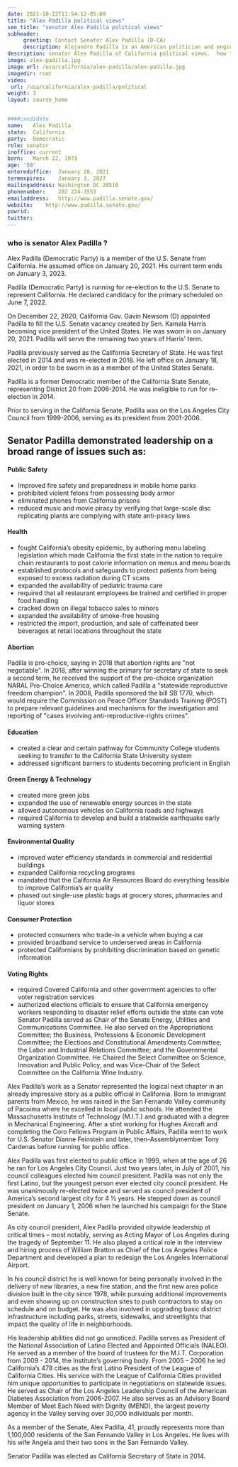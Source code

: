 ```yaml
---
date: 2021-10-22T11:54:12-05:00
title: "Alex Padilla political views"
seo_title: "senator Alex Padilla political views"
subheader:
     greeting: Contact Senator Alex Padilla (D-CA)
     description: Alejandro Padilla is an American politician and engineer serving as the junior United States senator from California since 2021. A member of the Democratic Party, Padilla served as the 32nd secretary of state of California from 2015 to 2021.
description: senator Alex Padilla of California political views.  how to  Contact Senator Alex Padilla includes email address, phone number, and mailing address.
image: alex-padilla.jpg
image url: /usa/california/alex-padilla/alex-padilla.jpg
imagedir: root
video: 
 url: /usa/california/alex-padilla/political
weight: 3
layout: course_home


####candidate
name:	Alex Padilla
state:	California
party:	Democratic
role: senator
inoffice: current
born:	March 22, 1973
age: '50'
enteredoffice:	January 20, 2021
termexpires:	January 3, 2027 
mailingaddress: Washington DC 20510
phonenumber:	202 224-3553
emailaddress:	http://www.padilla.senate.gov/
website:	http://www.padilla.senate.gov/
powrid:
twitter: 
---
```

### who is  senator Alex Padilla ?
Alex Padilla (Democratic Party) is a member of the U.S. Senate from California. He assumed office on January 20, 2021. His current term ends on January 3, 2023.

Padilla (Democratic Party) is running for re-election to the U.S. Senate to represent California. He declared candidacy for the primary scheduled on June 7, 2022.

On December 22, 2020, California Gov. Gavin Newsom (D) appointed Padilla to fill the U.S. Senate vacancy created by Sen. Kamala Harris becoming vice president of the United States. He was sworn in on January 20, 2021. Padilla will serve the remaining two years of Harris' term.

Padilla previously served as the California Secretary of State. He was first elected in 2014 and was re-elected in 2018. He left office on January 18, 2021, in order to be sworn in as a member of the United States Senate.

Padilla is a former Democratic member of the California State Senate, representing District 20 from 2006-2014. He was ineligible to run for re-election in 2014.

Prior to serving in the California Senate, Padilla was on the Los Angeles City Council from 1999-2006, serving as its president from 2001-2006.

## Senator Padilla demonstrated leadership on a broad range of issues such as:

#### Public Safety
* Improved fire safety and preparedness in mobile home parks
* prohibited violent felons from possessing body armor
* eliminated phones from California prisons
* reduced music and movie piracy by verifying that large-scale disc replicating plants are complying with state anti-piracy laws

#### Health
* fought California’s obesity epidemic, by authoring menu labeling legislation which made California the first state in the nation to require chain restaurants to post calorie information on menus and menu boards
* established protocols and safeguards to protect patients from being exposed to excess radiation during CT scans
* expanded the availability of pediatric trauma care
* required that all restaurant employees be trained and certified in proper food handling
* cracked down on illegal tobacco sales to minors
* expanded the availability of smoke-free housing
* restricted the import, production, and sale of caffeinated beer beverages at retail locations throughout the state

#### Abortion
Padilla is pro-choice, saying in 2018 that abortion rights are "not negotiable". In 2018, after winning the primary for secretary of state to seek a second term, he received the support of the pro-choice organization NARAL Pro-Choice America, which called Padilla a "statewide reproductive freedom champion". In 2008, Padilla sponsored the bill SB 1770, which would require the Commission on Peace Officer Standards Training (POST) to prepare relevant guidelines and mechanisms for the investigation and reporting of "cases involving anti-reproductive-rights crimes".

#### Education
* created a clear and certain pathway for Community College students seeking to transfer to the California State University system
* addressed significant barriers to students becoming proficient in English

#### Green Energy & Technology
* created more green jobs
* expanded the use of renewable energy sources in the state
* allowed autonomous vehicles on California roads and highways
* required California to develop and build a statewide earthquake early warning system

#### Environmental Quality
* improved water efficiency standards in commercial and residential buildings
* expanded California recycling programs
* mandated that the California Air Resources Board do everything feasible to improve California’s air quality
* phased out single-use plastic bags at grocery stores, pharmacies and liquor stores

#### Consumer Protection
* protected consumers who trade-in a vehicle when buying a car
* provided broadband service to underserved areas in California
* protected Californians by prohibiting discrimination based on genetic information

#### Voting Rights
* required Covered California and other government agencies to offer voter registration services
* authorized elections officials to ensure that California emergency workers responding to disaster relief efforts outside the state can vote
Senator Padilla served as Chair of the Senate Energy, Utilities and Communications Committee.  He also served on the Appropriations Committee; the Business, Professions & Economic Development Committee; the Elections and Constitutional Amendments Committee; the Labor and Industrial Relations Committee; and the Governmental Organization Committee. He Chaired the Select Committee on Science, Innovation and Public Policy, and was Vice-Chair of the Select Committee on the California Wine Industry.

Alex Padilla’s work as a Senator represented the logical next chapter in an already impressive story as a public official in California.  Born to immigrant parents from Mexico, he was raised in the San Fernando Valley community of Pacoima where he excelled in local public schools. He attended the Massachusetts Institute of Technology (M.I.T.) and graduated with a degree in Mechanical Engineering. After a stint working for Hughes Aircraft and completing the Coro Fellows Program in Public Affairs, Padilla went to work for U.S. Senator Dianne Feinstein and later, then-Assemblymember Tony Cardenas before running for public office.

Alex Padilla was first elected to public office in 1999, when at the age of 26 he ran for Los Angeles City Council. Just two years later, in July of 2001, his council colleagues elected him council president. Padilla was not only the first Latino, but the youngest person ever elected city council president. He was unanimously re-elected twice and served as council president of America’s second largest city for 4 ½ years. He stepped down as council president on January 1, 2006 when he launched his campaign for the State Senate.

As city council president, Alex Padilla provided citywide leadership at critical times – most notably, serving as Acting Mayor of Los Angeles during the tragedy of September 11.  He also played a critical role in the interview and hiring process of William Bratton as Chief of the Los Angeles Police Department and developed a plan to redesign the Los Angeles International Airport.

In his council district he is well known for being personally involved in the delivery of new libraries, a new fire station, and the first new area police division built in the city since 1978, while pursuing additional improvements and even showing up on construction sites to push contractors to stay on schedule and on budget. He was also involved in upgrading basic district infrastructure including parks, streets, sidewalks, and streetlights that impact the quality of life in neighborhoods.

His leadership abilities did not go unnoticed.  Padilla serves as President of the National Association of Latino Elected and Appointed Officials (NALEO).  He served as a member of the board of trustees for the M.I.T. Corporation from 2009 - 2014, the Institute’s governing body.  From 2005 – 2006 he led California’s 478 cities as the first Latino President of the League of California Cities. His service with the League of California Cities provided him unique opportunities to participate in negotiations on statewide issues. He served as Chair of the Los Angeles Leadership Council of the American Diabetes Association from 2006-2007.  He also serves as an Advisory Board Member of Meet Each Need with Dignity (MEND), the largest poverty agency in the Valley serving over 30,000 individuals per month.

As a member of the Senate, Alex Padilla, 41, proudly represents more than 1,100,000 residents of the San Fernando Valley in Los Angeles. He lives with his wife Angela and their two sons in the San Fernando Valley.

Senator Padilla was elected as California Secretary of State in 2014.